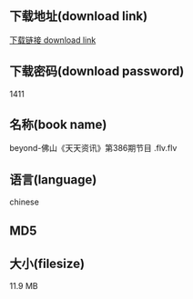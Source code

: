 ## 下载地址(download link)
[下载链接 download link](https://tutu365.netlify.app/?s=beyond-%E4%BD%9B%E5%B1%B1%E3%80%8A%E5%A4%A9%E5%A4%A9%E8%B5%84%E8%AE%AF%E3%80%8B%E7%AC%AC386%E6%9C%9F%E8%8A%82%E7%9B%AE+.flv)

## 下载密码(download password)
1411

## 名称(book name)
beyond-佛山《天天资讯》第386期节目 .flv.flv

## 语言(language)
chinese

## MD5


## 大小(filesize)
11.9 MB
